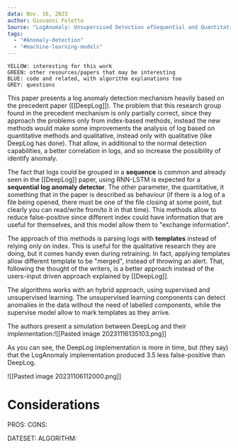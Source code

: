 ```yaml
---
data: Nov. 16, 2023
author: Giovanni Foletto
Source: "LogAnomaly: Unsupervised Detection ofSequential and Quantitative Anomalies in Unstructured Logs"
tags:
  - "#Anomaly-detection"
  - "#machine-learning-models"
---
```

```
YELLOW: interesting for this work
GREEN: other resources/papers that may be interesting
BLUE: code and related, with algorithm explanations too
GREY: questions
```

This paper presents a log anomaly detection mechanism heavily based on the precedent paper ([[DeepLog]]). 
The problem that this research group found in the precedent mechanism is only partially correct, since they approach the problems only from index-based methods, instead the new methods would make some improvements the analysis of log based on quantitative methods and qualitative, instead only with qualitative (like DeepLog has done). That allow, in additional to the normal detection capabilities, a better correlation in logs, and so increase the possibility of identify anomaly.

The fact that logs could be grouped in a **sequence** is common and already seen in the [[DeepLog]] paper, using RNN-LSTM is expected for a **sequential log anomaly detector**. The other parameter, the quantitative, it something that in the paper is described as behaviour (if there is a log of a file being opened, there must be one of the file closing at some point, but clearly you can read/write from/to it in that time).
This methods allow to reduce false-positive since different index could have information that are useful for themselves, and this model allow them to "exchange information".

The approach of this methods is parsing logs with **templates** instead of relying only on index. This is useful for the qualitative research they are doing, but it comes handy even during retraining. In fact, applying templates allow different template to be "merged", instead of throwing an alert. That, following the thought of the writers, is a better approach instead of the users-input driven approach explained by [[DeepLog]].

The algorithms works with an hybrid approach, using supervised and unsupervised learning. The unsupervised learning components can detect anomalies in the data without the need of labelled components, while the supervise model allow to mark templates as they arrive.

The authors present a simulation between DeepLog and their implementation:![[Pasted image 20231116135103.png]]

As you can see, the DeepLog implementation is more in time, but (they say) that the LogAnomaly implementation produced $3.5$ less false-positive than DeepLog.



![[Pasted image 20231106112000.png]]


# Considerations

PROS:
CONS:

DATESET:
ALGORITHM:



